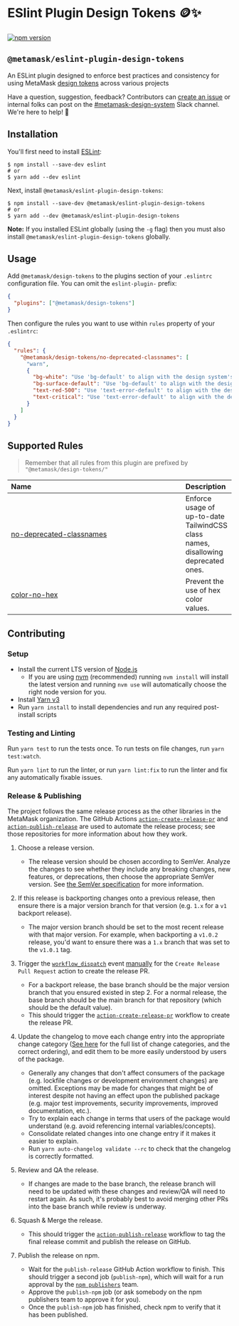# ESlint Plugin Design Tokens 🪙✨

[![npm version](https://badge.fury.io/js/@metamask%2Feslint-plugin-design-tokens.svg)](https://npmjs.com/package/@metamask/eslint-plugin-design-tokens)

## `@metamask/eslint-plugin-design-tokens`

An ESLint plugin designed to enforce best practices and consistency for using MetaMask [design tokens](https://github.com/MetaMask/design-tokens) across various projects

Have a question, suggestion, feedback? Contributors can [create an issue](https://github.com/MetaMask/eslint-plugin-design-tokens/issues/new/choose) or internal folks can post on the [#metamask-design-system](https://consensys.slack.com/archives/C0354T27M5M) Slack channel. We're here to help! 💁

## Installation

You'll first need to install [ESLint](https://eslint.org):

```shell
$ npm install --save-dev eslint
# or
$ yarn add --dev eslint
```

Next, install `@metamask/eslint-plugin-design-tokens`:

```shell
$ npm install --save-dev @metamask/eslint-plugin-design-tokens
# or
$ yarn add --dev @metamask/eslint-plugin-design-tokens
```

**Note:** If you installed ESLint globally (using the `-g` flag) then you must also install `@metamask/eslint-plugin-design-tokens` globally.

## Usage

Add `@metamask/design-tokens` to the plugins section of your `.eslintrc` configuration file. You can omit the `eslint-plugin-` prefix:

```json
{
  "plugins": ["@metamask/design-tokens"]
}
```

Then configure the rules you want to use within `rules` property of your `.eslintrc`:

```json
{
  "rules": {
    "@metamask/design-tokens/no-deprecated-classnames": [
      "warn",
      {
        "bg-white": "Use 'bg-default' to align with the design system's color tokens.",
        "bg-surface-default": "Use 'bg-default' to align with the design system's color tokens.",
        "text-red-500": "Use 'text-error-default' to align with the design system's color tokens.",
        "text-critical": "Use 'text-error-default' to align with the design system's color tokens."
      }
    ]
  }
}
```

## Supported Rules

> Remember that all rules from this plugin are prefixed by `"@metamask/design-tokens/"`

| Name                                                                              | Description                                                                       |
| :-------------------------------------------------------------------------------- | :-------------------------------------------------------------------------------- |
| [no-deprecated-classnames](docs/rules/no-deprecated-classnames.md)                | Enforce usage of up-to-date TailwindCSS class names, disallowing deprecated ones. |
| [color-no-hex](docs/rules/color-no-hex.md)                                        | Prevent the use of hex color values.                                              |

## Contributing

### Setup

- Install the current LTS version of [Node.js](https://nodejs.org)
  - If you are using [nvm](https://github.com/creationix/nvm#installation) (recommended) running `nvm install` will install the latest version and running `nvm use` will automatically choose the right node version for you.
- Install [Yarn v3](https://yarnpkg.com/getting-started/install)
- Run `yarn install` to install dependencies and run any required post-install scripts

### Testing and Linting

Run `yarn test` to run the tests once. To run tests on file changes, run `yarn test:watch`.

Run `yarn lint` to run the linter, or run `yarn lint:fix` to run the linter and fix any automatically fixable issues.

### Release & Publishing

The project follows the same release process as the other libraries in the MetaMask organization. The GitHub Actions [`action-create-release-pr`](https://github.com/MetaMask/action-create-release-pr) and [`action-publish-release`](https://github.com/MetaMask/action-publish-release) are used to automate the release process; see those repositories for more information about how they work.

1. Choose a release version.

   - The release version should be chosen according to SemVer. Analyze the changes to see whether they include any breaking changes, new features, or deprecations, then choose the appropriate SemVer version. See [the SemVer specification](https://semver.org/) for more information.

2. If this release is backporting changes onto a previous release, then ensure there is a major version branch for that version (e.g. `1.x` for a `v1` backport release).

   - The major version branch should be set to the most recent release with that major version. For example, when backporting a `v1.0.2` release, you'd want to ensure there was a `1.x` branch that was set to the `v1.0.1` tag.

3. Trigger the [`workflow_dispatch`](https://docs.github.com/en/actions/reference/events-that-trigger-workflows#workflow_dispatch) event [manually](https://docs.github.com/en/actions/managing-workflow-runs/manually-running-a-workflow) for the `Create Release Pull Request` action to create the release PR.

   - For a backport release, the base branch should be the major version branch that you ensured existed in step 2. For a normal release, the base branch should be the main branch for that repository (which should be the default value).
   - This should trigger the [`action-create-release-pr`](https://github.com/MetaMask/action-create-release-pr) workflow to create the release PR.

4. Update the changelog to move each change entry into the appropriate change category ([See here](https://keepachangelog.com/en/1.0.0/#types) for the full list of change categories, and the correct ordering), and edit them to be more easily understood by users of the package.

   - Generally any changes that don't affect consumers of the package (e.g. lockfile changes or development environment changes) are omitted. Exceptions may be made for changes that might be of interest despite not having an effect upon the published package (e.g. major test improvements, security improvements, improved documentation, etc.).
   - Try to explain each change in terms that users of the package would understand (e.g. avoid referencing internal variables/concepts).
   - Consolidate related changes into one change entry if it makes it easier to explain.
   - Run `yarn auto-changelog validate --rc` to check that the changelog is correctly formatted.

5. Review and QA the release.

   - If changes are made to the base branch, the release branch will need to be updated with these changes and review/QA will need to restart again. As such, it's probably best to avoid merging other PRs into the base branch while review is underway.

6. Squash & Merge the release.

   - This should trigger the [`action-publish-release`](https://github.com/MetaMask/action-publish-release) workflow to tag the final release commit and publish the release on GitHub.

7. Publish the release on npm.

   - Wait for the `publish-release` GitHub Action workflow to finish. This should trigger a second job (`publish-npm`), which will wait for a run approval by the [`npm publishers`](https://github.com/orgs/MetaMask/teams/npm-publishers) team.
   - Approve the `publish-npm` job (or ask somebody on the npm publishers team to approve it for you).
   - Once the `publish-npm` job has finished, check npm to verify that it has been published.
